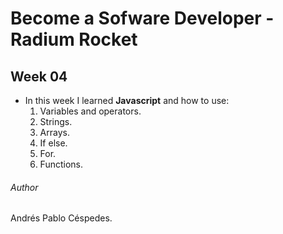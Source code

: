 # Become a Sofware Developer - Radium Rocket

## Week 04

- In this week I learned **Javascript** and how to use:
    1. Variables and operators.
    2. Strings.
    3. Arrays.
    4. If else.
    5. For.
    6. Functions.

###### Author
Andrés Pablo Céspedes.